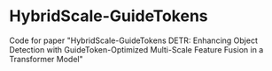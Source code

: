 # HybridScale-GuideTokens
Code for  paper "HybridScale-GuideTokens DETR: Enhancing Object Detection with GuideToken-Optimized Multi-Scale Feature Fusion in a Transformer Model"
